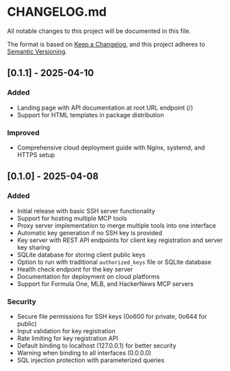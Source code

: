 # CHANGELOG.md

All notable changes to this project will be documented in this file.

The format is based on [Keep a Changelog](https://keepachangelog.com/en/1.1.0/),
and this project adheres to [Semantic Versioning](https://semver.org/spec/v2.0.0.html).

## [0.1.1] - 2025-04-10

### Added
- Landing page with API documentation at root URL endpoint (/)
- Support for HTML templates in package distribution

### Improved
- Comprehensive cloud deployment guide with Nginx, systemd, and HTTPS setup

## [0.1.0] - 2025-04-08

### Added
- Initial release with basic SSH server functionality
- Support for hosting multiple MCP tools
- Proxy server implementation to merge multiple tools into one interface
- Automatic key generation if no SSH key is provided
- Key server with REST API endpoints for client key registration and server key sharing
- SQLite database for storing client public keys
- Option to run with traditional `authorized_keys` file or SQLite database
- Health check endpoint for the key server
- Documentation for deployment on cloud platforms
- Support for Formula One, MLB, and HackerNews MCP servers

### Security
- Secure file permissions for SSH keys (0o600 for private, 0o644 for public)
- Input validation for key registration
- Rate limiting for key registration API
- Default binding to localhost (127.0.0.1) for better security
- Warning when binding to all interfaces (0.0.0.0)
- SQL injection protection with parameterized queries
